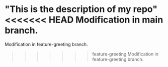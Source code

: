 "This is the description of my repo" 
<<<<<<< HEAD
Modification in main branch. 
=======
Modification in feature-greeting branch. 
>>>>>>> feature-greeting
Modification in feature-greeting branch. 
